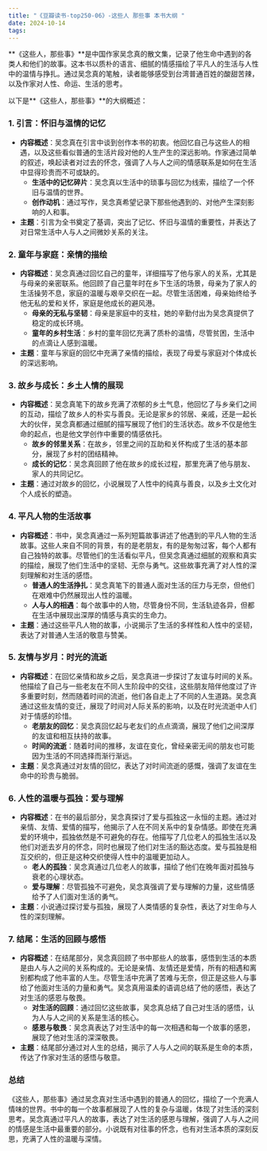 ```yaml
---
title: "《豆瓣读书-top250-06》-这些人 那些事 本书大纲 "
date: 2024-10-14
tags: 
---
```

**《这些人，那些事》**是中国作家吴念真的散文集，记录了他生命中遇到的各类人和他们的故事。这本书以质朴的语言、细腻的情感描绘了平凡人的生活与人性中的温情与挣扎。通过吴念真的笔触，读者能够感受到台湾普通百姓的酸甜苦辣，以及作家对人性、命运、生活的思考。

以下是**《这些人，那些事》**的大纲概述：

### 1. **引言：怀旧与温情的记忆**
- **内容概述**：吴念真在引言中谈到创作本书的初衷。他回忆自己与这些人的相遇，以及这些看似普通的生活片段对他的人生产生的深远影响。作家通过简单的叙述，唤起读者对过去的怀念，强调了人与人之间的情感联系是如何在生活中显得珍贵而不可或缺的。
  - **生活中的记忆碎片**：吴念真以生活中的琐事与回忆为线索，描绘了一个怀旧与温情的世界。
  - **创作动机**：通过写作，吴念真希望记录下那些他遇到的、对他产生深刻影响的人和事。
- **主题**：引言为全书奠定了基调，突出了记忆、怀旧与温情的重要性，并表达了对日常生活中人与人之间微妙关系的关注。

### 2. **童年与家庭：亲情的描绘**
- **内容概述**：吴念真通过回忆自己的童年，详细描写了他与家人的关系，尤其是与母亲的亲密联系。他回顾了自己童年时在乡下生活的场景，母亲为了家人的生活操劳不息，家庭的温暖与艰辛交织在一起。尽管生活困难，母亲始终给予他无私的爱和关怀，家庭是他成长的避风港。
  - **母亲的无私与坚韧**：母亲是家庭中的支柱，她的辛勤付出为吴念真提供了稳定的成长环境。
  - **童年的乡村生活**：乡村的童年回忆充满了质朴的温情，尽管贫困，生活中的点滴让人感到温暖。
- **主题**：童年与家庭的回忆中充满了亲情的描绘，表现了母爱与家庭对个体成长的深远影响。

### 3. **故乡与成长：乡土人情的展现**
- **内容概述**：吴念真笔下的故乡充满了浓郁的乡土气息，他回忆了与乡亲们之间的互动，描绘了故乡人的朴实与善良。无论是家乡的邻居、亲戚，还是一起长大的伙伴，吴念真都通过细腻的描写展现了他们的生活状态。故乡不仅是他生命的起点，也是他文学创作中重要的情感依托。
  - **故乡的邻里关系**：在故乡，邻里之间的互助和关怀构成了生活的基本部分，展现了乡村的团结精神。
  - **成长的记忆**：吴念真回顾了他在故乡的成长过程，那里充满了他与朋友、家人的共同记忆。
- **主题**：通过对故乡的回忆，小说展现了人性中的纯真与善良，以及乡土文化对个人成长的塑造。

### 4. **平凡人物的生活故事**
- **内容概述**：书中，吴念真通过一系列短篇故事讲述了他遇到的平凡人物的生活故事。这些人来自不同的背景，有的是老朋友，有的是匆匆过客，每个人都有自己独特的故事。尽管他们的生活看似平凡，但吴念真通过细腻的观察和真实的描绘，展现了他们生活中的坚韧、无奈与勇气。这些故事充满了对人性的深刻理解和对生活的感悟。
  - **普通人的生活挣扎**：吴念真笔下的普通人面对生活的压力与无奈，但他们在艰难中仍然展现出人性的温暖。
  - **人与人的相遇**：每个故事中的人物，尽管身份不同，生活轨迹各异，但都在生活中展现出深厚的情感与真实的生命力。
- **主题**：通过这些平凡人物的故事，小说揭示了生活的多样性和人性中的坚韧，表达了对普通人生活的敬意与赞美。

### 5. **友情与岁月：时光的流逝**
- **内容概述**：在回忆亲情和故乡之后，吴念真进一步探讨了友谊与时间的关系。他描绘了自己与一些老友在不同人生阶段中的交往，这些朋友陪伴他度过了许多重要时刻，然而随着时间的流逝，他们各自走上了不同的人生道路。吴念真通过这些友情的变迁，展现了时间对人际关系的影响，以及在时光流逝中人们对于情感的珍惜。
  - **老朋友的回忆**：吴念真回忆起与老友们的点点滴滴，展现了他们之间深厚的友谊和相互扶持的故事。
  - **时间的流逝**：随着时间的推移，友谊在变化，曾经亲密无间的朋友也可能因为生活的不同选择而渐行渐远。
- **主题**：吴念真通过对友情的回忆，表达了对时间流逝的感慨，强调了友谊在生命中的珍贵与脆弱。

### 6. **人性的温暖与孤独：爱与理解**
- **内容概述**：在书的最后部分，吴念真探讨了爱与孤独这一永恒的主题。通过对亲情、友情、爱情的描写，他揭示了人在不同关系中的复杂情感。即使在充满爱的环境中，孤独依然是不可避免的存在。他描写了几位老人的孤独生活以及他们对逝去岁月的怀念，同时也展现了他们对生活的豁达态度。爱与孤独是相互交织的，但正是这种交织使得人性中的温暖更加动人。
  - **老人的孤独**：吴念真通过几位老人的故事，描绘了他们在晚年面对孤独与衰老的心理状态。
  - **爱与理解**：尽管孤独不可避免，吴念真强调了爱与理解的力量，这些情感给予了人们面对生活的勇气。
- **主题**：小说通过探讨爱与孤独，展现了人类情感的复杂性，表达了对生命与人性的深刻理解。

### 7. **结尾：生活的回顾与感悟**
- **内容概述**：在结尾部分，吴念真回顾了书中那些人的故事，感悟到生活的本质是由人与人之间的关系构成的。无论是亲情、友情还是爱情，所有的相遇和离别都构成了他丰富的人生。尽管生活中充满了苦难与无奈，但正是这些人与事给了他面对生活的力量和勇气。吴念真用温柔的语调总结了他的感悟，表达了对生活的感恩与敬畏。
  - **对生活的回顾**：通过回忆这些故事，吴念真总结了自己对生活的感悟，认为人与人之间的关系是生活的核心。
  - **感恩与敬畏**：吴念真表达了对生活中的每一次相遇和每一个故事的感恩，展现了他对生活的深深敬畏。
- **主题**：结尾部分通过对人生的总结，揭示了人与人之间的联系是生命的本质，传达了作家对生活的感悟与敬意。

### **总结**
《这些人，那些事》通过吴念真对生活中遇到的普通人的回忆，描绘了一个充满人情味的世界。书中的每一个故事都展现了人性的复杂与温暖，体现了对生活的深刻思考。吴念真通过平凡人的故事，表达了对生活的感恩与理解，强调了人与人之间的情感是生活中最重要的部分。小说既有对往事的怀念，也有对生活本质的深刻反思，充满了人性的温暖与深情。
